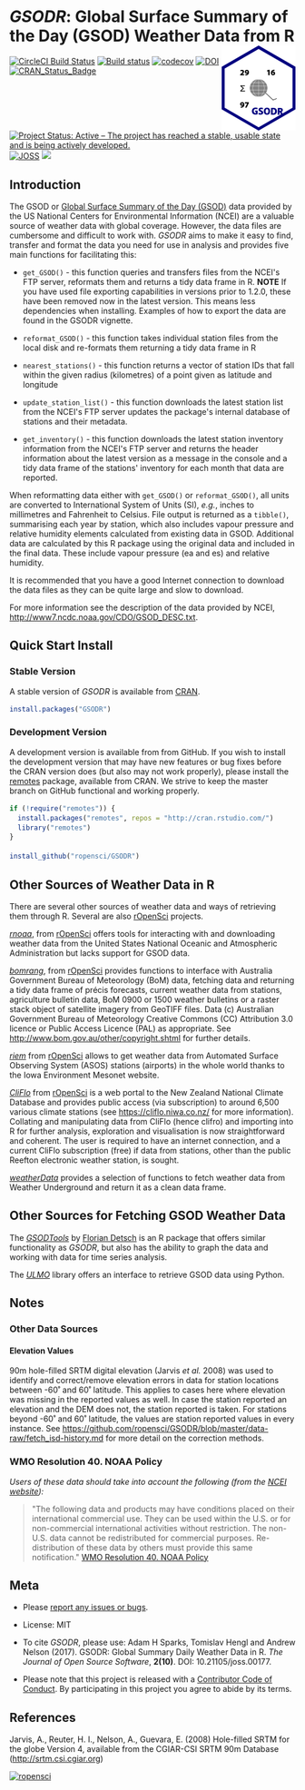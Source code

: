 _GSODR_: Global Surface Summary of the Day (GSOD) Weather Data from R <img src="man/figures/logo.png" align="right" />
================

[![CircleCI Build Status](https://circleci.com/gh/ropensci/GSODR.svg?style=shield)](https://circleci.com/gh/ropensci/GSODR)
[![Build status](https://ci.appveyor.com/api/projects/status/s09kh2nj59o35ob1?svg=true)](https://ci.appveyor.com/project/adamhsparks/gsodr)
[![codecov](https://codecov.io/gh/ropensci/GSODR/branch/master/graph/badge.svg)](https://codecov.io/gh/ropensci/GSODR)
[![DOI](https://zenodo.org/badge/DOI/10.5281/zenodo.439850.svg)](https://doi.org/10.5281/zenodo.439850)
[![CRAN_Status_Badge](https://www.r-pkg.org/badges/version/GSODR)](https://cran.r-project.org/package=GSODR)
[![Project Status: Active – The project has reached a stable, usable state and is being actively developed.](http://www.repostatus.org/badges/latest/active.svg)](http://www.repostatus.org/#active)
[![JOSS](http://joss.theoj.org/papers/10.21105/joss.00177/status.svg)](http://joss.theoj.org/papers/14021f4e4931cdaab4ea41be27df2df6)
[![](https://badges.ropensci.org/79_status.svg)](https://github.com/ropensci/onboarding/issues/79)

## Introduction

The GSOD or
[Global Surface Summary of the Day (GSOD)](https://data.noaa.gov/dataset/dataset/global-surface-summary-of-the-day-gsod)
data provided by the US National Centers for Environmental Information
(NCEI) are a valuable source of weather data with global coverage.
However, the data files are cumbersome and difficult to work with.
_GSODR_ aims to make it easy to find, transfer and format the data you
need for use in analysis and provides five main functions for
facilitating this:

- `get_GSOD()` - this function queries and transfers files from the NCEI's
FTP server, reformats them and returns a tidy data frame in R. **NOTE** If you 
have used file exporting capabilities in versions prior to 1.2.0, these have
been removed now in the latest version. This means less dependencies when
installing. Examples of how to export the data are found in the GSODR vignette.

- `reformat_GSOD()` - this function takes individual station files from the
local disk and re-formats them returning a tidy data frame in R

- `nearest_stations()` - this function returns a vector of station IDs that fall
within the given radius (kilometres) of a point given as latitude and longitude

- `update_station_list()` - this function downloads the latest station list from
the NCEI's FTP server updates the package's internal database of stations and
their metadata.

- `get_inventory()` - this function downloads the latest station inventory
information from the NCEI's FTP server and returns the header information about
the latest version as a message in the console and a tidy data frame of the
stations' inventory for each month that data are reported.

When reformatting data either with `get_GSOD()` or `reformat_GSOD()`, all units
are converted to International System of Units (SI), _e.g._, inches to
millimetres and Fahrenheit to Celsius. File output is returned as a `tibble()`,
summarising each year by station, which also includes vapour pressure and
relative humidity elements calculated from existing data in GSOD. Additional
data are calculated by this R package using the original data and included in
the final data. These include vapour pressure (ea and es) and relative humidity.

It is recommended that you have a good Internet connection to download the data
files as they can be quite large and slow to download.

For more information see the description of the data provided by NCEI,
<http://www7.ncdc.noaa.gov/CDO/GSOD_DESC.txt>.

## Quick Start Install

### Stable Version

A stable version of _GSODR_ is available from
[CRAN](https://cran.r-project.org/package=GSODR).

```r
install.packages("GSODR")
```

### Development Version

A development version is available from from GitHub. If you wish to install the
development version that may have new features or bug fixes before the CRAN
version does (but also may not work properly), please install the
[remotes](https://github.com/r-lib/remotes) package, available from CRAN.
We strive to keep the master branch on GitHub functional and working properly.

```r
if (!require("remotes")) {
  install.packages("remotes", repos = "http://cran.rstudio.com/")
  library("remotes")
}

install_github("ropensci/GSODR")
```

## Other Sources of Weather Data in R

There are several other sources of weather data and ways of retrieving them
through R. Several are also [rOpenSci](https://ropensci.org) projects.

[_rnoaa_](https://CRAN.R-project.org/package=rnoaa), from
[rOpenSci](https://ropensci.org) offers tools for interacting with and
downloading weather data from the United States National Oceanic and Atmospheric
Administration but lacks support for GSOD data.

[_bomrang_](https://CRAN.R-project.org/package=bomrang), from
[rOpenSci](https://ropensci.org) provides functions to interface with Australia
Government Bureau of Meteorology (BoM) data, fetching data and returning a tidy
data frame of précis forecasts, current weather data from stations, agriculture
bulletin data, BoM 0900 or 1500 weather bulletins or a raster stack object of
satellite imagery from GeoTIFF files. Data (c) Australian Government Bureau of
Meteorology Creative Commons (CC) Attribution 3.0 licence or Public Access
Licence (PAL) as appropriate. See <http://www.bom.gov.au/other/copyright.shtml>
for further details.

[_riem_](https://CRAN.R-project.org/package=riem) from
[rOpenSci](https://ropensci.org) allows to get weather data from Automated
Surface Observing System (ASOS) stations (airports) in the whole world thanks to
the Iowa Environment Mesonet website.

[_CliFlo_](https://CRAN.R-project.org/package=clifro) from
[rOpenSci](https://ropensci.org) is a web portal to the New Zealand National
Climate Database and provides public access (via subscription) to around 6,500
various climate stations (see <https://cliflo.niwa.co.nz/> for more
information). Collating and manipulating data from CliFlo (hence clifro) and
importing into R for further analysis, exploration and visualisation is now
straightforward and coherent. The user is required to have an internet
connection, and a current CliFlo subscription (free) if data from stations,
other than the public Reefton electronic weather station, is sought.

[_weatherData_](https://CRAN.R-project.org/package=weatherData) provides a
selection of functions to fetch weather data from Weather Underground and return
it as a clean data frame. 

## Other Sources for Fetching GSOD Weather Data

The
[_GSODTools_](https://github.com/environmentalinformatics-marburg/GSODTools)
by [Florian Detsch](https://github.com/fdetsch) is an R package that
offers similar functionality as _GSODR_, but also has the ability to
graph the data and working with data for time series analysis.

The [_ULMO_](https://github.com/ulmo-dev/ulmo) library offers an
interface to retrieve GSOD data using Python.

## Notes

### Other Data Sources

#### Elevation Values

90m hole-filled SRTM digital elevation (Jarvis _et al._ 2008) was used
to identify and correct/remove elevation errors in data for station
locations between -60˚ and 60˚ latitude. This applies to cases here
where elevation was missing in the reported values as well. In case the
station reported an elevation and the DEM does not, the station reported
is taken. For stations beyond -60˚ and 60˚ latitude, the values are
station reported values in every instance. See
<https://github.com/ropensci/GSODR/blob/master/data-raw/fetch_isd-history.md>
for more detail on the correction methods.

### WMO Resolution 40. NOAA Policy

_Users of these data should take into account the following (from the [NCEI website](http://www7.ncdc.noaa.gov/CDO/cdoselect.cmd?datasetabbv=GSOD&countryabbv=&georegionabbv=)):_

> "The following data and products may have conditions placed on their
> international commercial use. They can be used within the U.S. or for
> non-commercial international activities without restriction. The
> non-U.S. data cannot be redistributed for commercial purposes.
> Re-distribution of these data by others must provide this same
> notification."
> [WMO Resolution 40. NOAA Policy](https://public.wmo.int/en/our-mandate/what-we-do/data-exchange-and-technology-transfer)

## Meta

- Please [report any issues or bugs](https://github.com/ropensci/GSODR/issues).

- License: MIT

- To cite _GSODR_, please use:
  Adam H Sparks, Tomislav Hengl and Andrew Nelson (2017). GSODR: Global Summary
  Daily Weather Data in R. _The Journal of Open Source Software_, **2(10)**.
  DOI: 10.21105/joss.00177.
  
- Please note that this project is released with a
  [Contributor Code of Conduct](CONDUCT.md). By participating in this project
  you agree to abide by its terms.

## References

Jarvis, A., Reuter, H. I., Nelson, A., Guevara, E. (2008) Hole-filled
SRTM for the globe Version 4, available from the CGIAR-CSI SRTM 90m
Database (<http://srtm.csi.cgiar.org>)

[![ropensci](https://ropensci.org/public_images/github_footer.png)](https://ropensci.org)
